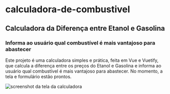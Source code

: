 # calculadora-de-combustivel
## Calculadora da Diferença entre Etanol e Gasolina
### Informa ao usuário qual combustível é mais vantajoso para abastecer

Este projeto é uma calculadora simples e prática, feita em Vue e Vuetify, que calcula a diferença entre os preços do Etanol e Gasolina e informa ao usuário qual combustível é mais vantajoso para abastecer.
No momento, a tela e formulário estão prontos.

![screenshot da tela da calculadora]()

